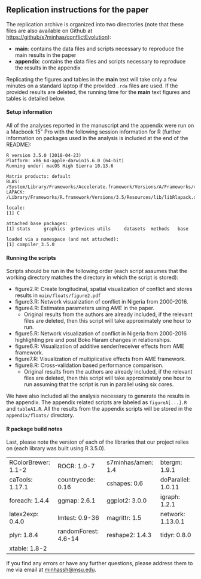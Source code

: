 ## Replication instructions for the paper

The replication archive is organized into two directories (note that these files are also available on Github at [https://github/s7minhas/conflictEvolution](https://github.com/s7minhas/conflictEvolution)):

- **main**: contains the data files and scripts necessary to reproduce the main results in the paper
- **appendix**: contains the data files and scripts necessary to reproduce the results in the appendix

Replicating the figures and tables in the **main** text will take only a few minutes on a standard laptop if the provided `.rda` files are used. If the provided results are deleted, the running time for the **main** text figures and tables is detailed below. 

#### Setup information

All of the analyses reported in the manuscript and the appendix were run on a Macbook 15" Pro with the following session information for R (further information on packages used in the analysis is included at the end of the README): 

```
R version 3.5.0 (2018-04-23)
Platform: x86_64-apple-darwin15.6.0 (64-bit)
Running under: macOS High Sierra 10.13.6

Matrix products: default
BLAS: /System/Library/Frameworks/Accelerate.framework/Versions/A/Frameworks/vecLib.framework/Versions/A/libBLAS.dylib
LAPACK: /Library/Frameworks/R.framework/Versions/3.5/Resources/lib/libRlapack.dylib

locale:
[1] C

attached base packages:
[1] stats     graphics  grDevices utils     datasets  methods   base     

loaded via a namespace (and not attached):
[1] compiler_3.5.0
```

#### Running the scripts

Scripts should be run in the following order (each script assumes that the working directory matches the directory in which the script is stored): 

- figure2.R: Create longitudinal, spatial visualization of conflict and stores results in `main/floats/figure2.pdf`
- figure3.R: Network visualization of conflict in Nigeria from 2000-2016.
- figure4.R: Estimates parameters using AME in the paper.
    + Original results from the authors are already included, if the relevant files are deleted, then this script will take approximately one hour to run. 
- figure5.R: Network visualization of conflict in Nigeria from 2000-2016 highlighting pre and post Boko Haram changes in relationships.
- figure6.R: Visualization of additive sender/receiver effects from AME framework.
- figure7.R: Visualization of multiplicative effects from AME framework.
- figure8.R: Cross-validation based performance comparison. 
    + Original results from the authors are already included, if the relevant files are deleted, then this script will take approximately one hour to run assuming that the script is run in parallel using six cores.

We have also included all the analysis necessary to generate the results in the appendix. The appendix related scripts are labeled as `figureA[...].R` and `tableA1.R`. All the results from the appendix scripts will be stored in the `appendix/floats/` directory.

#### R package build notes

Last, please note the version of each of the libraries that our project relies on (each library was built using R 3.5.0). 

|                    |                     |                |                   |
|:-------------------|:--------------------|:---------------|:------------------|
|RColorBrewer: 1.1-2 |ROCR: 1.0-7          |s7minhas/amen: 1.4       |btergm: 1.9.1      |
|caTools: 1.17.1     |countrycode: 0.16    |cshapes: 0.6    |doParallel: 1.0.11 |
|foreach: 1.4.4      |ggmap: 2.6.1         |ggplot2: 3.0.0  |igraph: 1.2.1      |
|latex2exp: 0.4.0    |lmtest: 0.9-36       |magrittr: 1.5   |network: 1.13.0.1  |
|plyr: 1.8.4         |randomForest: 4.6-14 |reshape2: 1.4.3 |tidyr: 0.8.0       |
|xtable: 1.8-2       |                     |                |                   |

If you find any errors or have any further questions, please address them to me via email at minhassh@msu.edu.